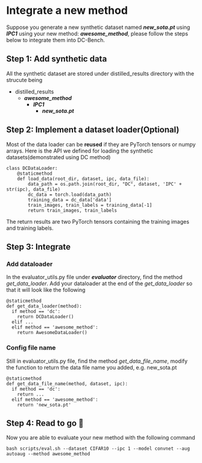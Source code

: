 # Integrate a new method

Suppose you generate a new synthetic dataset named <em>**new_sota.pt**</em> using <em>**IPC1**</em> using your new method: <em>**awesome_method**</em>, please follow the steps below to integrate them into DC-Bench.

## Step 1: Add synthetic data
All the synthetic dataset are stored under distilled_results directory with the strucute being
- distilled_results
  - <em>**awesome_method**</em>
    - <em>**IPC1**</em>
      - <em>**new_sota.pt**</em>

## Step 2: Implement a dataset loader(Optional)
Most of the data loader can be **reused** if they are PyTorch tensors or numpy arrays. Here is the API we defined for loading the synthetic datasets(demonstrated using DC method)
```
class DCDataLoader:
    @staticmethod
    def load_data(root_dir, dataset, ipc, data_file):
        data_path = os.path.join(root_dir, "DC", dataset, 'IPC' + str(ipc), data_file)
        dc_data = torch.load(data_path)
        training_data = dc_data['data']
        train_images, train_labels = training_data[-1]
        return train_images, train_labels
```
The return results are two PyTorch tensors containing the training images and training labels.

## Step 3: Integrate

### Add dataloader

In the  evaluator_utils.py file under <em>**evaluator**</em> directory, find the method <em>get_data_loader</em>. Add your dataloader at the end of the <em>get_data_loader</em> so that it will look like the following
```
@staticmethod
def get_data_loader(method):
  if method == 'dc':
    return DCDataLoader()
  elif ...
  elif method == 'awesome_method':
    return AwesomeDataLoader()
```

### Config file name
Still in evaluator_utils.py file, find the method <em>get_data_file_name</em>, modify the function to return the data file name you added, e.g. new_sota.pt
```
@staticmethod
def get_data_file_name(method, dataset, ipc):
  if method == 'dc':
    return ...
  elif method == 'awesome_method':
    return 'new_sota.pt'
```
## Step 4: Read to go 🚀
Now you are able to evaluate your new method with the following command
```
bash scripts/eval.sh --dataset CIFAR10 --ipc 1 --model convnet --aug autoaug --method awesome_method
```
